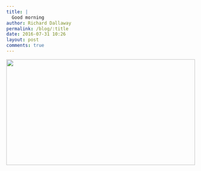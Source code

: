 ```yaml
---
title: |
  Good morning
author: Richard Dallaway
permalink: /blog/:title
date: 2016-07-31 10:26
layout: post
comments: true
---
```


<div><a href="//static.skitters.dallaway.com/tp_IMG_20160731_102534.jpg"><img src="//static.skitters.dallaway.com/tp_thumb_IMG_20160731_102534.jpg" width="500" height="281"/></a></div>


  
      
